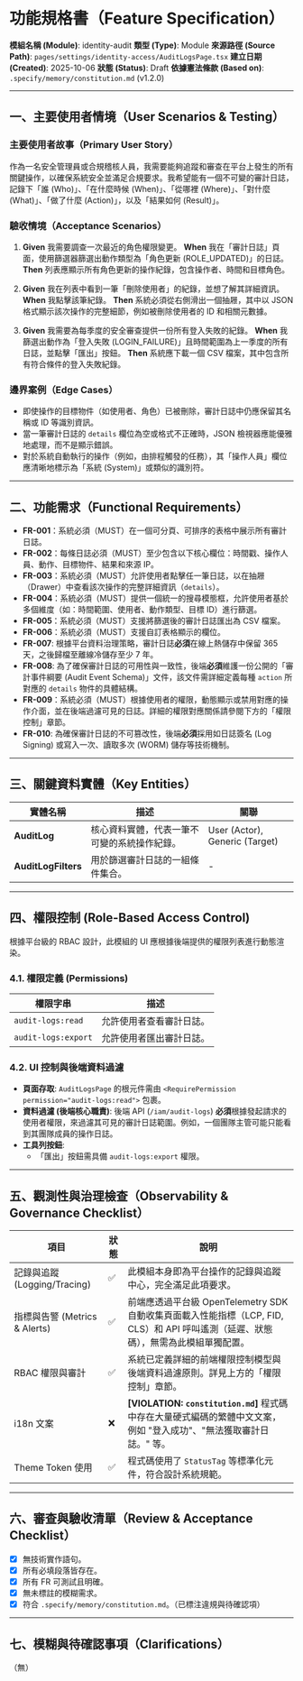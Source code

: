 # 功能規格書（Feature Specification）

**模組名稱 (Module)**: identity-audit
**類型 (Type)**: Module
**來源路徑 (Source Path)**: `pages/settings/identity-access/AuditLogsPage.tsx`
**建立日期 (Created)**: 2025-10-06
**狀態 (Status)**: Draft
**依據憲法條款 (Based on)**: `.specify/memory/constitution.md` (v1.2.0)

---

## 一、主要使用者情境（User Scenarios & Testing）

### 主要使用者故事（Primary User Story）
作為一名安全管理員或合規稽核人員，我需要能夠追蹤和審查在平台上發生的所有關鍵操作，以確保系統安全並滿足合規要求。我希望能有一個不可變的審計日誌，記錄下「誰 (Who)」、「在什麼時候 (When)」、「從哪裡 (Where)」、「對什麼 (What)」、「做了什麼 (Action)」，以及「結果如何 (Result)」。

### 驗收情境（Acceptance Scenarios）
1.  **Given** 我需要調查一次最近的角色權限變更。
    **When** 我在「審計日誌」頁面，使用篩選器篩選出動作類型為「角色更新 (ROLE_UPDATED)」的日誌。
    **Then** 列表應顯示所有角色更新的操作紀錄，包含操作者、時間和目標角色。

2.  **Given** 我在列表中看到一筆「刪除使用者」的紀錄，並想了解其詳細資訊。
    **When** 我點擊該筆紀錄。
    **Then** 系統必須從右側滑出一個抽屜，其中以 JSON 格式顯示該次操作的完整細節，例如被刪除使用者的 ID 和相關元數據。

3.  **Given** 我需要為每季度的安全審查提供一份所有登入失敗的紀錄。
    **When** 我篩選出動作為「登入失敗 (LOGIN_FAILURE)」且時間範圍為上一季度的所有日誌，並點擊「匯出」按鈕。
    **Then** 系統應下載一個 CSV 檔案，其中包含所有符合條件的登入失敗紀錄。

### 邊界案例（Edge Cases）
- 即使操作的目標物件（如使用者、角色）已被刪除，審計日誌中仍應保留其名稱或 ID 等識別資訊。
- 當一筆審計日誌的 `details` 欄位為空或格式不正確時，JSON 檢視器應能優雅地處理，而不是顯示錯誤。
- 對於系統自動執行的操作（例如，由排程觸發的任務），其「操作人員」欄位應清晰地標示為「系統 (System)」或類似的識別符。

---

## 二、功能需求（Functional Requirements）

- **FR-001**：系統必須（MUST）在一個可分頁、可排序的表格中展示所有審計日誌。
- **FR-002**：每條日誌必須（MUST）至少包含以下核心欄位：時間戳、操作人員、動作、目標物件、結果和來源 IP。
- **FR-003**：系統必須（MUST）允許使用者點擊任一筆日誌，以在抽屜（Drawer）中查看該次操作的完整詳細資訊（`details`）。
- **FR-004**：系統必須（MUST）提供一個統一的搜尋模態框，允許使用者基於多個維度（如：時間範圍、使用者、動作類型、目標 ID）進行篩選。
- **FR-005**：系統必須（MUST）支援將篩選後的審計日誌匯出為 CSV 檔案。
- **FR-006**：系統必須（MUST）支援自訂表格顯示的欄位。
- **FR-007**: 根據平台資料治理策略，審計日誌**必須**在線上熱儲存中保留 365 天，之後歸檔至離線冷儲存至少 7 年。
- **FR-008**: 為了確保審計日誌的可用性與一致性，後端**必須**維護一份公開的「審計事件綱要 (Audit Event Schema)」文件，該文件需詳細定義每種 `action` 所對應的 `details` 物件的具體結構。
- **FR-009**：系統必須（MUST）根據使用者的權限，動態顯示或禁用對應的操作介面，並在後端過濾可見的日誌。詳細的權限對應關係請參閱下方的「權限控制」章節。
- **FR-010**: 為確保審計日誌的不可篡改性，後端**必須**採用如日誌簽名 (Log Signing) 或寫入一次、讀取多次 (WORM) 儲存等技術機制。

---

## 三、關鍵資料實體（Key Entities）
| 實體名稱 | 描述 | 關聯 |
|-----------|------|------|
| **AuditLog** | 核心資料實體，代表一筆不可變的系統操作紀錄。 | User (Actor), Generic (Target) |
| **AuditLogFilters**| 用於篩選審計日誌的一組條件集合。 | - |

---

## 四、權限控制 (Role-Based Access Control)

根據平台級的 RBAC 設計，此模組的 UI 應根據後端提供的權限列表進行動態渲染。

### 4.1. 權限定義 (Permissions)
| 權限字串 | 描述 |
|---|---|
| `audit-logs:read` | 允許使用者查看審計日誌。 |
| `audit-logs:export` | 允許使用者匯出審計日誌。 |

### 4.2. UI 控制與後端資料過濾
- **頁面存取**: `AuditLogsPage` 的根元件需由 `<RequirePermission permission="audit-logs:read">` 包裹。
- **資料過濾 (後端核心職責)**: 後端 API (`/iam/audit-logs`) **必須**根據發起請求的使用者權限，來過濾其可見的審計日誌範圍。例如，一個團隊主管可能只能看到其團隊成員的操作日誌。
- **工具列按鈕**:
  - 「匯出」按鈕需具備 `audit-logs:export` 權限。

---

## 五、觀測性與治理檢查（Observability & Governance Checklist）

| 項目 | 狀態 | 說明 |
|------|------|------|
| 記錄與追蹤 (Logging/Tracing) | ✅ | 此模組本身即為平台操作的記錄與追蹤中心，完全滿足此項要求。 |
| 指標與告警 (Metrics & Alerts) | ✅ | 前端應透過平台級 OpenTelemetry SDK 自動收集頁面載入性能指標（LCP, FID, CLS）和 API 呼叫遙測（延遲、狀態碼），無需為此模組單獨配置。 |
| RBAC 權限與審計 | ✅ | 系統已定義詳細的前端權限控制模型與後端資料過濾原則。詳見上方的「權限控制」章節。 |
| i18n 文案 | ❌ | **[VIOLATION: `constitution.md`]** 程式碼中存在大量硬式編碼的繁體中文文案，例如 "登入成功"、"無法獲取審計日誌。" 等。 |
| Theme Token 使用 | ✅ | 程式碼使用了 `StatusTag` 等標準化元件，符合設計系統規範。 |

---

## 六、審查與驗收清單（Review & Acceptance Checklist）

- [x] 無技術實作語句。
- [x] 所有必填段落皆存在。
- [x] 所有 FR 可測試且明確。
- [x] 無未標註的模糊需求。
- [x] 符合 `.specify/memory/constitution.md`。（已標注違規與待確認項）

---

## 七、模糊與待確認事項（Clarifications）

（無）